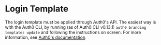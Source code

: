 # Login Template

The login template must be applied through Auth0's API. The easiest way is with 
the Auth0 CLI, by running (as of Auth0 CLI v0.13.1) `auth0 branding templates update` 
and following the instructions on screen. For more information, see [Auth0's documentation](https://auth0.com/docs/customize/universal-login-pages/universal-login-page-templates#using-the-auth0-cli).